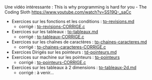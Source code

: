 Une vidéo intéressante :
This is why programming is hard for you - The Coding Sloth
https://www.youtube.com/watch?v=SS19Q-_saCc

- Exercices sur les fonctions et les conditions : [tp-revisions.md](tp-revisions.md)
	- corrigé : [tp-revisions-CORRIGE.c](tp-revisions-CORRIGE.c)
- Exercices sur les tableaux : [tp-tableaux.md](tp-tableaux.md)
	- corrigé : [tp-tableaux-CORRIGE.c](tp-tableaux-CORRIGE.c)
- Exercices sur les chaînes de caractères : [tp-chaines-caracteres.md](tp-chaines-caracteres.md)
	- corrigé : [tp-chaines-caracteres-CORRIGE.c](tp-chaines-caracteres-CORRIGE.c)
- Exercices Dirigés sur les pointeurs : [td-pointeurs.md](td-pointeurs.md)
- Exercices sur machine sur les pointeurs : [tp-pointeurs](tp-pointeurs.md)
	- corrigé : [tp-pointeurs-CORRIGE.c](tp-pointeurs-CORRIGE.c)
- Exercices sur les tableaux à 2 dimensions : [tp-tableaux-2d.md](tp-tableaux-2d.md)
	- corrigé : à venir...

